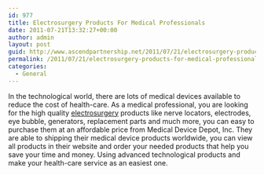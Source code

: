 ```yaml
---
id: 977
title: Electrosurgery Products For Medical Professionals
date: 2011-07-21T13:32:27+00:00
author: admin
layout: post
guid: http://www.ascendpartnership.net/2011/07/21/electrosurgery-products-for-medical-professionals/
permalink: /2011/07/21/electrosurgery-products-for-medical-professionals/
categories:
  - General
---
```

In the technological world, there are lots of medical devices available to reduce the cost of health-care. As a medical professional, you are looking for the high quality [electrosurgery](http://www.medicaldevicedepot.com/Electrosurgery-s/541.htm) products like nerve locators, electrodes, eye bubble, generators, replacement parts and much more, you can easy to purchase them at an affordable price from Medical Device Depot, Inc. They are able to shipping their medical device products worldwide, you can view all products in their website and order your needed products that help you save your time and money. Using advanced technological products and make your health-care service as an easiest one.